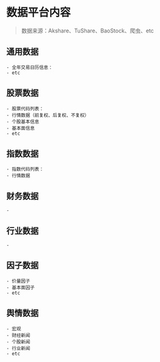 # 数据平台内容
> 数据来源：Akshare、TuShare、BaoStock、爬虫、etc

## 通用数据
    - 全年交易日历信息：
    - etc

## 股票数据
    - 股票代码列表：
    - 行情数据（前复权、后复权、不复权）
    - 个股基本信息
    - 基本面信息
    - etc

## 指数数据
    - 指数代码列表：
    - 行情数据

## 财务数据
    - 

## 行业数据
    - 

## 因子数据
    - 价量因子
    - 基本面因子
    - etc

## 舆情数据
    - 宏观
    - 财经新闻
    - 个股新闻
    - 行业新闻
    - etc